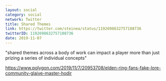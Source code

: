 ```yaml
---
layout: social
category: social
network: Twitter
title: Shared Themes
link: https://twitter.com/steinea/status/1192698632757108736
twitterID: 1192698632757108736
date: 2019-11-07
---
```


"shared themes across a body of work can impact a player more than just prizing a series of individual concepts"

<https://www.polygon.com/2019/11/7/20953708/elden-ring-fans-fake-lore-community-glaive-master-hodir>
